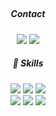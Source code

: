 

##

<div align="center"> 
  <div>
    <h5> Contact </h5>
    <a href=""><img src="https://img.shields.io/badge/Blog-ED1965?style=flat-square&logo=GitHub Sponsors&logoColor=white"/></a>
    <a href="https://mail.google.com/mail/?view=cm&amp;fs=1&amp;to=lindsayan991128@gmail.com"><img src="https://img.shields.io/badge/lindsayan991128@gmail.com-EA4335?style=flat-square&logo=GMail&logoColor=white"/></a>
  </div>
  
  <div>
    <h5> 💪 Skills </h5>
    <img src="https://img.shields.io/badge/Java-181717?style=flat-square&logo=Java&logoColor=white"/>
    <img src="https://img.shields.io/badge/Spring-181717?style=flat-square&logo=Spring&logoColor=white"/>
    <img src="https://img.shields.io/badge/Oracle-181717?style=flat-square&logo=Oracle&logoColor=white"/>
  </div>
  <div>
    <img src="https://img.shields.io/badge/HTML5-181717?style=flat-square&logo=HTML5&logoColor=white"/>
    <img src="https://img.shields.io/badge/CSS3-181717?style=flat-square&logo=CSS3&logoColor=white"/>
    <img src="https://img.shields.io/badge/JavaScript-181717?style=flat-square&logo=Spring&logoColor=white"/>
  </div>
</div>

<!--
**Aneunkyoung/Aneunkyoung** is a ✨ _special_ ✨ repository because its `README.md` (this file) appears on your GitHub profile.

Here are some ideas to get you started:

- 🔭 I’m currently working on ...
- 🌱 I’m currently learning ...
- 👯 I’m looking to collaborate on ...
- 🤔 I’m looking for help with ...
- 💬 Ask me about ...
- 📫 How to reach me: ...
- 😄 Pronouns: ...
- ⚡ Fun fact: ...
-->
